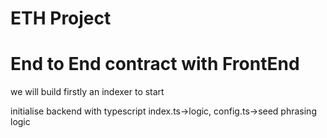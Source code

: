 # ETH Project
# End to End contract with FrontEnd
we will build firstly an indexer to start

initialise backend with typescript
index.ts->logic, config.ts->seed phrasing logic

